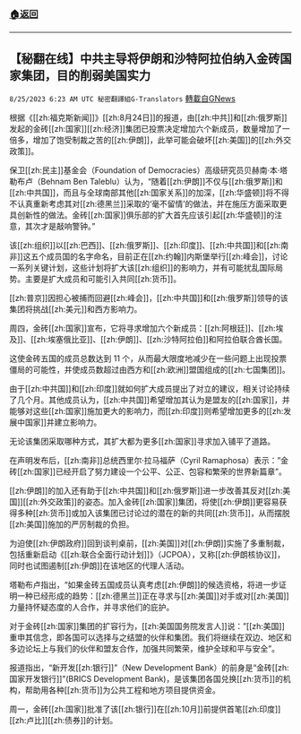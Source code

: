 ###  [:house:返回](README.md)
---


## 【秘翻在线】中共主导将伊朗和沙特阿拉伯纳入金砖国家集团，目的削弱美国实力
`8/25/2023 6:23 AM UTC 秘密翻譯組G-Translators` [轉載自GNews](https://gnews.org/articles/1596109)

根据《[[zh:福克斯新闻]]》[[zh:8月24日]]的报道，由[[zh:中共]]和[[zh:俄罗斯]]发起的金砖[[zh:国家]][[zh:经济]]集团已投票决定增加六个新成员，数量增加了一倍多，增加了饱受制裁之苦的[[zh:伊朗]]，此举可能会破坏[[zh:美国]]的[[zh:外交政策]]。

保卫[[zh:民主]]基金会（Foundation of Democracies）高级研究员贝赫南·本·塔勒布卢（Behnam Ben Taleblu）认为，“随着[[zh:伊朗]]不仅与[[zh:俄罗斯]]和[[zh:中共国]]，而且与全球南部其他[[zh:国家关系]]的加深，[[zh:华盛顿]]将不得不认真重新考虑其对[[zh:德黑兰]]采取的‘毫不留情’的做法，并在施压方面采取更具创新性的做法。金砖[[zh:国家]]俱乐部的扩大首先应该引起[[zh:华盛顿]]的注意，其次才是敲响警钟。”

该[[zh:组织]]以[[zh:巴西]]、[[zh:俄罗斯]]、[[zh:印度]]、[[zh:中共国]]和[[zh:南非]]这五个成员国的名字命名，目前正在[[zh:约翰]]内斯堡举行[[zh:峰会]]，讨论一系列关键计划，这些计划将扩大该[[zh:组织]]的影响力，并有可能扰乱国际局势。主要是扩大成员和可能引入共同[[zh:货币]]。

[[zh:普京]]因担心被捕而回避[[zh:峰会]]，[[zh:中共国]]和[[zh:俄罗斯]]领导的该集团将挑战[[zh:美元]]和西方影响力。

周四，金砖[[zh:国家]]宣布，它将寻求增加六个新成员：[[zh:阿根廷]]、[[zh:埃及]]、[[zh:埃塞俄比亚]]、[[zh:伊朗]]、[[zh:沙特阿拉伯]]和阿拉伯联合酋长国。

这使金砖五国的成员总数达到 11 个，从而最大限度地减少在一些问题上出现投票僵局的可能性，并使成员数超过由西方和[[zh:欧洲]]盟国组成的[[zh:七国集团]]。

由于[[zh:中共国]]和[[zh:印度]]就如何扩大成员提出了对立的建议，相关讨论持续了几个月。其他成员认为，[[zh:中共国]]希望增加其认为是盟友的[[zh:国家]]，并能够对这些[[zh:国家]]施加更大的影响力，而[[zh:印度]]则希望增加更多的[[zh:发展中国家]]并建立影响力。

无论该集团采取哪种方式，其扩大都为更多[[zh:国家]]寻求加入铺平了道路。

在声明发布后，[[zh:南非]]总统西里尔·拉马福萨（Cyril Ramaphosa）表示：”金砖[[zh:国家]]已经开启了努力建设一个公平、公正、包容和繁荣的世界新篇章”。

[[zh:伊朗]]的加入还有助于[[zh:中共国]]和[[zh:俄罗斯]]进一步改善其反对[[zh:美国]][[zh:外交政策]]的姿态。加入金砖[[zh:国家]]集团，将使[[zh:伊朗]]更容易获得多种[[zh:货币]]或加入该集团已讨论过的潜在的新的共同[[zh:货币]]，从而摆脱[[zh:美国]]施加的严厉制裁的负担。

为迫使[[zh:伊朗政府]]回到谈判桌前，[[zh:美国]]对[[zh:伊朗]]实施了多重制裁，包括重新启动《[[zh:联合全面行动计划]]》（JCPOA），又称[[zh:伊朗核协议]]，同时也试图遏制[[zh:伊朗]]在该地区的代理人活动。

塔勒布卢指出，“如果金砖五国成员认真考虑[[zh:伊朗]]的候选资格，将进一步证明一种已经形成的趋势：[[zh:德黑兰]]正在寻求与[[zh:美国]]对手或对[[zh:美国]]力量持怀疑态度的人合作，并寻求他们的庇护。

对于金砖[[zh:国家]]集团的扩容行为，[[zh:美国国务院发言人]]说：”[[zh:美国]]重申其信念，即各国可以选择与之结盟的伙伴和集团。我们将继续在双边、地区和多边论坛上与我们的伙伴和盟友合作，加强共同繁荣，维护全球和平与安全”。

报道指出，“新开发[[zh:银行]]”（New Development Bank）的前身是“金砖[[zh:国家开发银行]]”(BRICS Development Bank)，是该集团各国兑换[[zh:货币]]的机构，帮助用各种[[zh:货币]]为公共工程和地方项目提供资金。

周一，金砖[[zh:国家]]批准了该[[zh:银行]]在[[zh:10月]]前提供首笔[[zh:印度]][[zh:卢比]][[zh:债券]]的计划。
